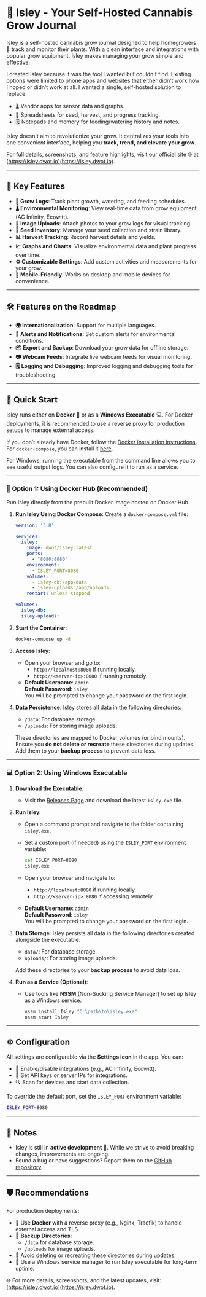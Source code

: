 # 🌱 Isley - Your Self-Hosted Cannabis Grow Journal

Isley is a self-hosted cannabis grow journal designed to help homegrowers 🌿 track and monitor their plants. With a clean interface and integrations with popular grow equipment, Isley makes managing your grow simple and effective.

I created Isley because it was the tool I wanted but couldn't find. Existing options were limited to phone apps and websites that either didn’t work how I hoped or didn’t work at all. I wanted a single, self-hosted solution to replace:
- 🌡️ Vendor apps for sensor data and graphs.
- 📝 Spreadsheets for seed, harvest, and progress tracking.
- 🗒️ Notepads and memory for feeding/watering history and notes.

Isley doesn't aim to revolutionize your grow. It centralizes your tools into one convenient interface, helping you **track, trend, and elevate your grow**.

For full details, screenshots, and feature highlights, visit our official site 🌐 at [https://isley.dwot.io](https://isley.dwot.io).

---

## 🚀 Key Features

- **📒 Grow Logs**: Track plant growth, watering, and feeding schedules.
- **🌡️ Environmental Monitoring**: View real-time data from grow equipment (AC Infinity, Ecowitt).
- **📸 Image Uploads**: Attach photos to your grow logs for visual tracking.
- **🌱 Seed Inventory**: Manage your seed collection and strain library.
- **📊 Harvest Tracking**: Record harvest details and yields.
- **📈 Graphs and Charts**: Visualize environmental data and plant progress over time.
- **⚙️ Customizable Settings**: Add custom activities and measurements for your grow.
- **📱 Mobile-Friendly**: Works on desktop and mobile devices for convenience.

---

## 🛠️ Features on the Roadmap

- **🌍 Internationalization**: Support for multiple languages.
- **🔔 Alerts and Notifications**: Set custom alerts for environmental conditions.
- **📦 Export and Backup**: Download your grow data for offline storage.
- **📷 Webcam Feeds**: Integrate live webcam feeds for visual monitoring.
- **🗒️ Logging and Debugging**: Improved logging and debugging tools for troubleshooting.

--- 

## 🚀 Quick Start

Isley runs either on **Docker** 🐳 or as a **Windows Executable** 💻. For Docker deployments, it is recommended to use a reverse proxy for production setups to manage external access.

If you don’t already have Docker, follow the [Docker installation instructions](https://docs.docker.com/get-docker/). For `docker-compose`, you can install it [here](https://docs.docker.com/compose/install/).

For Windows, running the executable from the command line allows you to see useful output logs. You can also configure it to run as a service.

---

### 🐳 Option 1: Using Docker Hub (Recommended)

Run Isley directly from the prebuilt Docker image hosted on Docker Hub.

1. **Run Isley Using Docker Compose**:
   Create a `docker-compose.yml` file:

   ```yaml
   version: '3.8'

   services:
     isley:
       image: dwot/isley:latest
       ports:
         - "8080:8080"
       environment:
         - ISLEY_PORT=8080
       volumes:
         - isley-db:/app/data
         - isley-uploads:/app/uploads
       restart: unless-stopped

   volumes:
     isley-db:
     isley-uploads:
   ```

2. **Start the Container**:
   ```bash
   docker-compose up -d
   ```

3. **Access Isley**:
    - Open your browser and go to:
        - `http://localhost:8080` if running locally.
        - `http://<server-ip>:8080` if running remotely.
    - **Default Username**: `admin`  
      **Default Password**: `isley`  
      You will be prompted to change your password on the first login.

4. **Data Persistence**:
   Isley stores all data in the following directories:
    - `/data`: For database storage.
    - `/uploads`: For storing image uploads.

   These directories are mapped to Docker volumes (or bind mounts). Ensure you **do not delete or recreate** these directories during updates. Add them to your **backup process** to prevent data loss.

---

### 💻 Option 2: Using Windows Executable

1. **Download the Executable**:
    - Visit the [Releases Page](https://github.com/dwot/isley/releases) and download the latest `isley.exe` file.

2. **Run Isley**:
    - Open a command prompt and navigate to the folder containing `isley.exe`.
    - Set a custom port (if needed) using the `ISLEY_PORT` environment variable:
      ```bash
      set ISLEY_PORT=8080
      isley.exe
      ```
    - Open your browser and navigate to:
        - `http://localhost:8080` if running locally.
        - `http://<server-ip>:8080` if accessing remotely.

    - **Default Username**: `admin`  
      **Default Password**: `isley`  
      You will be prompted to change your password on the first login.

3. **Data Storage**:
   Isley persists all data in the following directories created alongside the executable:
    - `data/`: For database storage.
    - `uploads/`: For storing image uploads.

   Add these directories to your **backup process** to avoid data loss.

4. **Run as a Service (Optional)**:
    - Use tools like **NSSM** (Non-Sucking Service Manager) to set up Isley as a Windows service:
      ```bash
      nssm install Isley "C:\path\to\isley.exe"
      nssm start Isley
      ```

---

## ⚙️ Configuration

All settings are configurable via the **Settings icon** in the app. You can:

- 🔧 Enable/disable integrations (e.g., AC Infinity, Ecowitt).
- 🔑 Set API keys or server IPs for integrations.
- 🔍 Scan for devices and start data collection.

To override the default port, set the `ISLEY_PORT` environment variable:
```bash
ISLEY_PORT=8080
```

---

## 📝 Notes

- Isley is still in **active development** 🚧. While we strive to avoid breaking changes, improvements are ongoing.
- Found a bug or have suggestions? Report them on the [GitHub repository](https://github.com/dwot/isley/issues).

---

## 🛡️ Recommendations

For production deployments:
- 🐳 Use **Docker** with a reverse proxy (e.g., Nginx, Traefik) to handle external access and TLS.
- 💾 **Backup Directories**:
    - `/data` for database storage.
    - `/uploads` for image uploads.
- 🚫 Avoid deleting or recreating these directories during updates.
- 🔧 Use a Windows service manager to run Isley executable for long-term uptime.

🌐 For more details, screenshots, and the latest updates, visit: [https://isley.dwot.io](https://isley.dwot.io).
